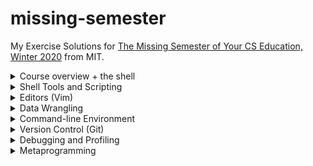# missing-semester
My Exercise Solutions for [The Missing Semester of Your CS Education, Winter 2020](https://missing.csail.mit.edu/2020/) from MIT.

<details>
<summary>Course overview + the shell</summary>

1. ``` sh
   $ echo $SHELL
   /bin/bash
   ```
2. ``` sh
   $ mkdir /tmp/missing
   ```
3. ``` sh
   $ man touch
   ```
4. ``` sh
   $ touch /tmp/missing/semester
   ```
5. ``` sh
   $ echo '#!/bin/sh' > /tmp/missing/semester
   $ echo 'curl --head --silent https://missing.csail.mit.edu' >> /tmp/missing/semester
   ```
6. ``` sh
   $ /tmp/missing/semester
   -bash: /tmp/missing/semester: Permission denied
   $ ls -l /tmp/missing/semester
   -rw-r--r--  1 kumatheworld  wheel  61 Jun 30 19:20 /tmp/missing/semester
   ```
7. This works because it only needs the read permission unlike the previous one that needs the execute permission.
   ``` sh
   $ sh /tmp/missing/semester
   HTTP/2 200
   server: GitHub.com
   content-type: text/html; charset=utf-8
   last-modified: Sat, 26 Jun 2021 10:14:39 GMT
   access-control-allow-origin: *
   etag: "60d6fe0f-1f31"
   expires: Sat, 26 Jun 2021 18:02:11 GMT
   cache-control: max-age=600
   x-proxy-cache: MISS
   x-github-request-id: E25A:3CCC:1CEDC6:1F2376:60D7694B
   accept-ranges: bytes
   date: Wed, 30 Jun 2021 10:29:43 GMT
   via: 1.1 varnish
   age: 385
   x-served-by: cache-hnd18744-HND
   x-cache: HIT
   x-cache-hits: 1
   x-timer: S1625048984.682678,VS0,VE1
   vary: Accept-Encoding
   x-fastly-request-id: af16a01b69ff7c7a566e819ede35ff74bfc59970
   content-length: 7985
   ```
8. ``` sh
   $ man chmod
   ```
9. The first line of `/tmp/missing/semester` right after the shebang `#!` tells the shell what program to run. In our case, that is `/bin/sh`.
   ``` sh
   $ chmod u+x /tmp/missing/semester
   $ /tmp/missing/semester
   (command output shown)
   ```
0. ``` sh
   $ /tmp/missing/semester | grep "last-modified" > ~/last-modified.txt
   ```
</details>

<details>
<summary>Shell Tools and Scripting</summary>

1. The following command lists the files under `$dir` in that way.
   ``` sh
   $ ls -alhtG "$dir"
   ```
2. ``` sh
   marco() {
      export MARCO=$(pwd)
   }

   polo() {
      cd "$MARCO"
   }
   ```
3. Assuming the given script is named `magic.sh`, the following script is what we want.
   ``` sh
   #!/usr/bin/env bash

   file=output.txt
   > $file
   while [ $? -eq 0 ]; do
      ./magic.sh >> $file 2>&1
   done

   cat $file
   n=$(wc -l < $file | sed 's/ //g' | xargs -I{} expr {} - 1)
   echo "It took $n runs to fail"
   ```
4. On MacOS, the following command creates `htmls.zip` that has all `.html` files under `$dir` or its subdirectories.
   ``` sh
   $ find "$dir" -name "*.html" -print0 | xargs -0 zip htmls.zip
   ```
5. On MacOS, the following command lists all files under `$dir` or its subdirectories by recency. To get the most recently changed file only, pipe it to `head -n1`.
   ``` sh
   $ find "$dir" -type f -print0 | xargs -0 ls -lt
   ```
</details>

<details>
<summary>Editors (Vim)</summary>

1. Done.
2. Done.
3. Done.
4. Done.
5. Ok I will try.
6. Skipped for now.
7. Skipped for now.
8. I followed the [macros](https://missing.csail.mit.edu/2020/editors/#macros) section and got [example-data.json](example-data.json). Note that you have to undo the changes made by the intermediate macros `e` and `p`.
</details>

<details>
<summary>Data Wrangling</summary>

1. Done.
2. Look at the following command.
   ``` sh
   $ grep -i "a.*a.*a" /usr/share/dict/words | rev | cut -c-2 | rev | sort | uniq -c
   ```
   The `grep` part finds the words that have 3 `a`'s in the case insensitive manner. Note that we do not check if each word ends with `'s` as no word in the file does. What the `rev | cut -c-2 | rev` part does is get the last 2 characters from each word. Finally, by `sort | uniq -c` we get a list of suffixes with multiplicity.

   By further piping the output to `sort | tail -1` we get the most common suffix `al`, which appears 1,039 times. We can use `wc -l` instead to get the number of suffixes, which is 156. Looking at the output of the command above, which is sorted alphabetically, we can easily find a suffix that does not show up. For example, `ab` as in `tab` is not listed there.
3. Running `sed s/REGEX/SUBSTITUTION/ input.txt > input.txt` will clear `input.txt` as the shell first tries to create a new file `input.txt` to get ready for the redirection. We can run `sed -i s/REGEX/SUBSTITUTION/ input.txt` to get around this.
4. I skip this as it turned out there was little information from the log.
   ``` sh
   $ log show | grep -e"=== system boot:" -e"Previous shutdown cause" | cut -d' ' -f-2
   2021-07-06 20:25:13.000000+0900
   2021-07-21 19:06:06.000000+0900
   2021-07-21 19:06:06.736536+0900
   ```
5. The following command almost does the job.
   ``` sh
   $ log show --process 0 | cut -c89- | sort | uniq -c | awk '$1 == 1' | tr -s ' ' | cut -c4-
   ```
   Note that we do not filter out old information from earlier than the past 3 reboots since we do not have it in the first place.

   This command has some more problems that I am not sure how to fix. Firstly, it might possibly filter out messages that show up multiple times in a reboot and do not in other reboots. Another serious problem is that the command output is too long to see in practice, being well over 100k lines. This is because it contains many lines that are basically the same but slightly different in number.
6. The following command downloads the table from the [first website](https://ucr.fbi.gov/crime-in-the-u.s/2016/crime-in-the-u.s.-2016/topic-pages/tables/table-1) and shows the statistics of the population column.
   ``` sh
   $ curl -s https://ucr.fbi.gov/crime-in-the-u.s/2016/crime-in-the-u.s.-2016/tables/table-1 | tr '\n' '\a' | grep -o '<table.*</table>' | tr '\a' '\n' | grep -A1 'headers="cell31 ' | grep "</td>" | sed 's/[^0-9]//g' | R --slave -e 'x <- scan(file="stdin", quiet=TRUE); summary(x)'
   Min.   1st Qu.    Median      Mean   3rd Qu.      Max.
   267783607 287309833 300509820 298634769 312159283 323127513
   ```
   To get the statistics of the n-th column in general, change `'headers="cell31 '` to `'headers="cell3{n} '` (removing the curly braces).
</details>

<details>
<summary>Command-line Environment</summary>

#### Job control
1. ``` sh
   $ sleep 10000
   ^Z
   [1]+  Stopped                 sleep 10000
   $ bg
   [1]+ sleep 10000 &
   $ pgrep -af "sleep 10000"
   12443
   $ pkill -af "sleep 10000"
   [1]+  Terminated: 15          sleep 10000
   ```
2. Using `wait`:
   ``` sh
   $ sleep 60 &
   [1] 12651
   $ wait %1; ls
   [1]+  Done                    sleep 60
   README.md         example-data.json
   ```
   Defining `pidwait`:
   ``` sh
   pidwait() {
      :
      while [ $? -eq 0 ]; do
         sleep 1
         kill -0 $1 2>/dev/null
      done
      ls
   }
   ```
   ``` sh
   $ sleep 10 &
   [1] 15304
   $ pidwait $(pgrep -af "sleep 10")
   [1]+  Done                    sleep 10
   README.md         example-data.json
   ```
#### Terminal multiplexer
1. Done.
#### Aliases
1. ``` sh
   alias dc=cd
   ```
2. Below is the command output. As you can see, nothing is really worth setting an alias for. Doing something like `alias gc="git commit"` might help but I am willing to type the full commands for those.
   ``` sh
   $ history | awk '{$1="";print substr($0,2)}' | sort | uniq -c | sort -n | tail -n 10
   1 07/27/21 22:00:42 tmjux
   1 07/27/21 22:00:43 tmux
   1 07/27/21 22:00:50 screen
   1 07/27/21 22:03:30 tmux
   1 07/27/21 22:06:41 tmux ls
   1 07/27/21 22:37:09 nano diary.md
   1 07/27/21 22:38:53 git commit -am "Add 2021-07-27"
   1 07/27/21 22:38:55 git push
   1 07/28/21 08:03:35 brew install --cask virtualbox
   1 07/28/21 19:43:04 history | awk '{$1="";print substr($0,2)}' | sort | uniq -c | sort -n | tail -n 10   ```
#### Dotfiles
1. Done.
2. Done.
3. Done.
4. Done.
5. Skipped for now. I will add things like `.bashrc` later.
6. See https://github.com/kumatheworld/dotfiles.
#### Remote Machines
1. Done.
2. Done.
3. Done.
4. Done.
5. I replaced the existing lines with the following.
   ``` sh
   PermitRootLogin no
   PasswordAuthentication no
   ```
6. Below are the commands I hit to make sure that mosh can properly recover from a disconnection of the network adapter of the server.

   VM:
   ``` sh
   $ mosh-server
   MOSH CONNECT 60003 q1L6MiTKHPtwZtFY4WnT7A

   mosh-server (mosh 1.3.2) [build mosh 1.3.2]
   Copyright 2012 Keith Winstein <mosh-devel@mit.edu>
   License GPLv3+: GNU GPL version 3 or later <http://gnu.org/licenses/gpl.html>.
   This is free software: you are free to change and redistribute it.
   There is NO WARRANTY, to the extent permitted by law.

   [mosh-server detached, pid = 14085]
   $ sudo ip link set enp0s3 down
   $ sudo ip link set enp0s3 up
   ```
   Local (ssh):
   ```sh
   $ ssh vm
   $ client_loop: send disconnect: Broken pipe
   ```
   Local (mosh):
   ```sh
   $ mosh vm
   ```
   The ssh/mosh connections were made after executing `mosh-server` on the VM. After `sudo ip link set enp0s3 down`, I waited for about a minute to see the `client_loop: send disconnect: Broken pipe` message from the ssh connection. The ssh connection was lost but the mosh connection was kept throughout the experiment.
7. ``` sh
   ssh -fN vm
   ```
</details>

<details>
<summary>Version Control (Git)</summary>

1. Yes, I have some experience with Git.
2. ```sh
   $ git clone https://github.com/missing-semester/missing-semester.git
   Cloning into 'missing-semester'...
   remote: Enumerating objects: 2020, done.
   remote: Counting objects: 100% (122/122), done.
   remote: Compressing objects: 100% (71/71), done.
   remote: Total 2020 (delta 59), reused 91 (delta 44), pack-reused 1898
   Receiving objects: 100% (2020/2020), 15.60 MiB | 5.97 MiB/s, done.
   Resolving deltas: 100% (1185/1185), done.
   ```
   1.
   ```sh
   $ git log --oneline --graph
   *   602282f (HEAD -> master, origin/master, origin/HEAD) Merge branch 'LemurP/master'
   |\
   | * 154aa87 Add link to Git alias section in exercise
   |/
   * 4dfc254 Bump dependencies
   * 8010724 Separate build and links status
   *   9c84071 Merge branch 'nullmight/fix-key-type'
   |\
   | * b63aa80 Fix key type in tutorial
   |/
   *   7623daf Merge branch 'FabienRoger/add-plural'
   |\
   | * c741a74 Add plural to parent variable
   |/
   * 7ec9677 Update broken links
   * e6ab30e Use Vimium description from the GitHub repo
   ...
   ```
   2.
   ```sh
   $ git log --pretty=format:%an -n1 README.md
   Anish Athalye
   ```
   3.
   ```sh
   $ git blame _config.yml | grep collections:
   a88b4eac (Anish Athalye 2020-01-17 15:26:30 -0500 18) collections:
   $ git log --format=%B -n1 a88b4eac
   Redo lectures as a collection

   ```
3. Working in this very repository, I tried adding `id_rsa` from `~/.ssh/`, commiting and removing it and ran the BFG Repo-Cleaner.
   ```sh
   $ cp ~/.ssh/id_rsa .
   $ git add id_rsa
   $ git commit -m "Add id_rsa"
   [main 6a8d643] Add id_rsa
    1 file changed, 30 insertions(+)
    create mode 100644 id_rsa
   $ bfg --delete-files id_rsa

   Using repo : /Users/kumatheworld/Documents/GitHub/missing-semester/.git

   Found 4 objects to protect
   Found 4 commit-pointing refs : HEAD, refs/heads/main, refs/remotes/origin/HEAD, refs/remotes/origin/main

   Protected commits
   -----------------

   These are your protected commits, and so their contents will NOT be altered:

   * commit 6a8d6434 (protected by 'HEAD') - contains 1 dirty file :
         - id_rsa (1.7 KB)

   WARNING: The dirty content above may be removed from other commits, but as
   the *protected* commits still use it, it will STILL exist in your repository.

   Details of protected dirty content have been recorded here :

   /Users/kumatheworld/Documents/GitHub/missing-semester.bfg-report/2021-08-07/17-43-22/protected-dirt/

   If you *really* want this content gone, make a manual commit that removes it,
   and then run the BFG on a fresh copy of your repo.


   Cleaning
   --------

   Found 71 commits
   Cleaning commits:       100% (71/71)
   Cleaning commits completed in 200 ms.

   BFG aborting: No refs to update - no dirty commits found??

   $ git rm id_rsa
   rm 'id_rsa'
   $ git commit -m "Remove id_rsa"
   [main edb26e2] Remove id_rsa
    1 file changed, 30 deletions(-)
    delete mode 100644 id_rsa
   $ bfg --delete-files id_rsa

   Using repo : /Users/kumatheworld/Documents/GitHub/missing-semester/.git

   Found 3 objects to protect
   Found 4 commit-pointing refs : HEAD, refs/heads/main, refs/remotes/origin/HEAD, refs/remotes/origin/main

   Protected commits
   -----------------

   These are your protected commits, and so their contents will NOT be altered:

   * commit edb26e25 (protected by 'HEAD')

   Cleaning
   --------

   Found 72 commits
   Cleaning commits:       100% (72/72)
   Cleaning commits completed in 181 ms.

   Updating 1 Ref
   --------------

         Ref               Before     After
         -------------------------------------
         refs/heads/main | edb26e25 | 41fdadda

   Updating references:    100% (1/1)
   ...Ref update completed in 51 ms.

   Commit Tree-Dirt History
   ------------------------

         Earliest                                              Latest
         |                                                          |
         ..........................................................Dm

         D = dirty commits (file tree fixed)
         m = modified commits (commit message or parents changed)
         . = clean commits (no changes to file tree)

                                 Before     After
         -------------------------------------------
         First modified commit | 6a8d6434 | 1829b96f
         Last dirty commit     | 6a8d6434 | 1829b96f

   Deleted files
   -------------

         Filename   Git id
         ----------------------------
         id_rsa   | df139b64 (1.7 KB)


   In total, 3 object ids were changed. Full details are logged here:

         /Users/kumatheworld/Documents/GitHub/missing-semester.bfg-report/2021-08-07/17-54-49

   BFG run is complete! When ready, run: git reflog expire --expire=now --all && git gc --prune=now --aggressive
   $ git reflog expire --expire=now --all && git gc --prune=now --aggressive
   Enumerating objects: 212, done.
   Counting objects: 100% (212/212), done.
   Delta compression using up to 4 threads
   Compressing objects: 100% (182/182), done.
   Writing objects: 100% (212/212), done.
   Total 212 (delta 70), reused 2 (delta 0), pack-reused 0
   ```
   However, when the dirty files show up only in the latest commit like in this example, you might rather want to do `git commit --amend` to delete the files before even they become part of the history.
4. Working in this repository again, we have the following.
   ```sh
   $ echo aaa >> README.md
   $ git stash
   Saved working directory and index state WIP on main: ac21a61 6.3 done
   $ git log --all --oneline -n3
   1f3ac11 (refs/stash) WIP on main: ac21a61 6.3 done
   e7d9dba index on main: ac21a61 6.3 done
   ac21a61 (HEAD -> main, origin/main, origin/HEAD) 6.3 done
   $ git stash pop
   On branch main
   Your branch is up to date with 'origin/main'.

   Changes not staged for commit:
   (use "git add <file>..." to update what will be committed)
   (use "git restore <file>..." to discard changes in working directory)
         modified:   README.md

   no changes added to commit (use "git add" and/or "git commit -a")
   Dropped refs/stash@{0} (1f3ac112937b30ce4615fa12fdfeb4b3e2e8cda2)
   ```
5. ```sh
   $ git config --global alias.graph "log --all --graph --decorate --oneline"
   ```
6. ```sh
   $ git config --global core.excludesfile ~/.gitignore_global
   $ echo .DS_Store > ~/.gitignore_global
   ```
7. See https://github.com/missing-semester/missing-semester/pull/161.
</details>

<details>
<summary>Debugging and Profiling</summary>

#### Debugging
1. ```sh
   $ log show --last 1d | grep sudo | wc
      565    8327   88040
   $ log show --last 1d | grep sudo | head
   2021-08-11 22:24:49.156736+0900 0x3f78f5   Activity    0x3a7820             90998  0    sudo: (libsystem_info.dylib) Performance impact - Resolve user group list (>17 groups)
   2021-08-11 22:24:49.156746+0900 0x3f78f5   Default     0x0                  90998  0    sudo: (libsystem_info.dylib) Too many groups requested (2147483647).  Can cause performance issues when network directories are involved
   2021-08-11 22:24:49.158042+0900 0x3f78f5   Activity    0x3a7821             90998  0    sudo: (libsystem_info.dylib) Performance impact - Resolve user group list (>17 groups)
   2021-08-11 22:24:49.158043+0900 0x3f78f5   Default     0x0                  90998  0    sudo: (libsystem_info.dylib) Too many groups requested (24).  Can cause performance issues when network directories are involved
   2021-08-11 22:24:49.162401+0900 0x3f78f5   Activity    0x3a7822             90998  0    sudo: (libsystem_info.dylib) Retrieve User by Name
   2021-08-11 22:24:49.174246+0900 0x3f78f8   Activity    0x3a7830             90999  0    sudo: (libsystem_info.dylib) Performance impact - Resolve user group list (>17 groups)
   2021-08-11 22:24:49.174256+0900 0x3f78f8   Default     0x0                  90999  0    sudo: (libsystem_info.dylib) Too many groups requested (2147483647).  Can cause performance issues when network directories are involved
   2021-08-11 22:24:49.174780+0900 0x3f78f8   Activity    0x3a7831             90999  0    sudo: (libsystem_info.dylib) Performance impact - Resolve user group list (>17 groups)
   2021-08-11 22:24:49.174780+0900 0x3f78f8   Default     0x0                  90999  0    sudo: (libsystem_info.dylib) Too many groups requested (24).  Can cause performance issues when network directories are involved
   2021-08-11 22:24:49.175425+0900 0x3f78f8   Activity    0x3a7832             90999  0    sudo: (libsystem_info.dylib) Retrieve User by Name
   ```
2. Done.
3. We call the given script `hq.sh`.

   `shellcheck` on `hq.sh`:
   ```sh
   $ shellcheck hq.sh

   In tmp.sh line 3:
   for f in $(ls *.m3u)
            ^---------^ SC2045: Iterating over ls output is fragile. Use globs.
               ^-- SC2035: Use ./*glob* or -- *glob* so names with dashes won't become options.


   In tmp.sh line 5:
   grep -qi hq.*mp3 $f \
            ^-----^ SC2062: Quote the grep pattern so the shell won't interpret it.
                     ^-- SC2086: Double quote to prevent globbing and word splitting.

   Did you mean:
   grep -qi hq.*mp3 "$f" \


   In tmp.sh line 6:
      && echo -e 'Playlist $f contains a HQ file in mp3 format'
               ^-- SC3037: In POSIX sh, echo flags are undefined.
                  ^-- SC2016: Expressions don't expand in single quotes, use double quotes for that.

   For more information:
   https://www.shellcheck.net/wiki/SC2045 -- Iterating over ls output is fragi...
   https://www.shellcheck.net/wiki/SC2062 -- Quote the grep pattern so the she...
   https://www.shellcheck.net/wiki/SC3037 -- In POSIX sh, echo flags are undef...
   ```
   Fixed script:
   ```sh
   #!/bin/sh
   ## Example: a typical script with several problems
   for f in *.m3u
   do
      grep -qi "hq.*mp3" "$f" \
      && echo "Playlist $f contains a HQ file in mp3 format"
   done
   ```
4. Skipped.
#### Profiling
1. Changing the code a bit to call one function rather than all the 3 functions, we get the following.

   `quicksort()`:
   ```sh
   $ python -m cProfile -s tottime sorts.py | head -15
            235363 function calls (203240 primitive calls) in 0.101 seconds

      Ordered by: internal time

      ncalls  tottime  percall  cumtime  percall filename:lineno(function)
    33096/1000    0.032    0.000    0.048    0.000 sorts.py:23(quicksort)
       25399    0.015    0.000    0.032    0.000 random.py:290(randrange)
       25399    0.013    0.000    0.018    0.000 random.py:237 (_randbelow_with_getrandbits)
       25399    0.008    0.000    0.040    0.000 random.py:334(randint)
       16048    0.007    0.000    0.007    0.000 sorts.py:28(<listcomp>)
       16048    0.007    0.000    0.007    0.000 sorts.py:27(<listcomp>)
        1000    0.006    0.000    0.044    0.000 sorts.py:6(<listcomp>)
       32117    0.003    0.000    0.003    0.000 {method 'getrandbits' of  '_random.Random' objects}
       33104    0.003    0.000    0.003    0.000 {built-in method  builtins.len}
       25399    0.002    0.000    0.002    0.000 {method 'bit_length' of  'int' objects}
   ```
   `insertionsort()`:
   ```sh
   $ python -m cProfile -s tottime sorts.py | head -15
            140843 function calls (140816 primitive calls) in 0.082 seconds

      Ordered by: internal time

      ncalls  tottime  percall  cumtime  percall filename:lineno(function)
        1000    0.031    0.000    0.031    0.000 sorts.py:11 (insertionsort)
       25736    0.015    0.000    0.032    0.000 random.py:290(randrange)
       25736    0.012    0.000    0.017    0.000 random.py:237 (_randbelow_with_getrandbits)
       25736    0.008    0.000    0.039    0.000 random.py:334(randint)
        1000    0.006    0.000    0.044    0.000 sorts.py:6(<listcomp>)
       32537    0.003    0.000    0.003    0.000 {method 'getrandbits' of  '_random.Random' objects}
       25736    0.002    0.000    0.002    0.000 {method 'bit_length' of  'int' objects}
           1    0.002    0.002    0.079    0.079 sorts.py:4(test_sorted)
           4    0.001    0.000    0.001    0.000 {built-in method _imp. create_dynamic}
        1000    0.001    0.000    0.001    0.000 {built-in method  builtins.sorted}
   ```
   Now we further change the code to use `line_profiler`.
   ```sh
   $ tail sorts.py
      return array

   if __name__ == '__main__':
      array = random.sample(range(2000), 1000)
      algorithm = quicksort

      lp = LineProfiler()
      lp_wrapper = lp(algorithm)
      lp_wrapper(array)
      lp.print_stats()
   ```
   `quicksort()`:
   ```sh
   $ ipython sorts.py
   Timer unit: 1e-06 s

   Total time: 0.007301 s
   File: /Users/kumatheworld/tmp/line_profiler/sorts.py
   Function: quicksort at line 24

   Line #      Hits         Time  Per Hit   % Time  Line Contents
   ==============================================================
      24                                           def quicksort(array):
      25      1331        783.0      0.6     10.7      if len(array) <= 1:
      26       666        304.0      0.5      4.2          return array
      27       665        367.0      0.6      5.0      pivot = array[0]
      28       665       2694.0      4.1     36.9      left = [i for i in array[1:] if i < pivot]
      29       665       2702.0      4.1     37.0      right = [i for i in array[1:] if i >= pivot]
      30       665        451.0      0.7      6.2      return quicksort(left) + [pivot] + quicksort(right)
   ```
   `insertionsort()`:
   ```sh
   $ ipython sorts.py
   Timer unit: 1e-06 s

   Total time: 0.317805 s
   File: /Users/kumatheworld/tmp/line_profiler/sorts.py
   Function: insertionsort at line 12

   Line #      Hits         Time  Per Hit   % Time  Line Contents
   ==============================================================
      12                                           def insertionsort(array):
      13
      14      1001        388.0      0.4      0.1      for i in range(len(array)):
      15      1000        435.0      0.4      0.1          j = i-1
      16      1000        374.0      0.4      0.1          v = array[i]
      17    236649     112488.0      0.5     35.4          while j >= 0 and v < array[j]:
      18    235649     112387.0      0.5     35.4              array[j+1] = array[j]
      19    235649      91303.0      0.4     28.7              j -= 1
      20      1000        429.0      0.4      0.1          array[j+1] = v
      21         1          1.0      1.0      0.0      return array
   ```
   Those results show that `quicksort()` was much faster than `insertionsort()` when the array was large.

   For memory profiling, as `quicksort()` is a recusrive function and `memory_profiler` is invoked every time the function is called, we create another function that externally calls `quicksort()`.
   ```sh
   $ tail sorts.py

   @profile
   def quicksort_(array):
      return quicksort(array)

   if __name__ == '__main__':
      array = random.sample(range(2000), 1000)
      algorithm = quicksort_

      algorithm(array)
   ```
   The profiling results are as follows.
   `quicksort()`:
   ```sh
   $ python -m memory_profiler sorts.py
   Filename: sorts.py

   Line #    Mem usage    Increment  Occurences   Line Contents
   ============================================================
      32     38.7 MiB     38.7 MiB           1   @profile
      33                                         def quicksort_(array):
      34     38.7 MiB      0.0 MiB           1       return quicksort(array)
   ```
   `insertionsort()`:
   ```sh
   $ python -m memory_profiler sorts.py
   Filename: sorts.py

   Line #    Mem usage    Increment  Occurences   Line Contents
   ============================================================
      12     38.8 MiB     38.8 MiB           1   @profile
      13                                         def insertionsort(array):
      14
      15     38.8 MiB      0.0 MiB        1001       for i in range(len(array)):
      16     38.8 MiB      0.0 MiB        1000           j = i-1
      17     38.8 MiB      0.0 MiB        1000           v = array[i]
      18     38.8 MiB      0.0 MiB      255584           while j >= 0 and v < array[j]:
      19     38.8 MiB      0.0 MiB      254584               array[j+1] = array[j]
      20     38.8 MiB      0.0 MiB      254584               j -= 1
      21     38.8 MiB      0.0 MiB        1000           array[j+1] = v
      22     38.8 MiB      0.0 MiB           1       return array


   ```
   Those results show no significant difference in memory consumption. Actually, the memory usage remains 38.7 or 38.8 MB even if we double or halve the size of the array, which means that the Mem usage number is dominated by some overhead that the array has nothing to do with. If we make the array so large (like 10^7) that the memory usage exceeds 38.8 MB, `insertionsort()` will take too long. Theoretically, however, `quicksort()` will use more space as it creates other arrays while all `insertionsort()` does is swapping some elements in the given array.

   The `perf` challenge is skipped as I do not have an environment for that.
2. Before uncommenting the commented lines:
   ```sh
   $ pycallgraph graphviz -- ./fib.py
   34
   ```
   Looking at the [generated graph](pycallgraph.png), we see that `fib0()` was called 21 times.

   After uncommenting them:
   ```sh
   $ pycallgraph graphviz -- ./fib.py
   34
   ```
   Looking at the [newly generated graph](pycallgraph_uncommented.png), we see that each `fibN()` was called just once.
3. ```sh
   $ python -m http.server 4444
   Serving HTTP on :: port 4444 (http://[::]:4444/) ...
   ```
   ```sh
   $ lsof | grep LISTEN
   rapportd    443 kumatheworld    5u     IPv4 0xca46f179b94679c3        0t0                 TCP *:59470 (LISTEN)
   rapportd    443 kumatheworld    6u     IPv6 0xca46f179c8b0cefb        0t0                 TCP *:59470 (LISTEN)
   LINE       1313 kumatheworld    9u     IPv4 0xca46f179c8990e13        0t0                 TCP localhost:10400 (LISTEN)
   Dropbox    2267 kumatheworld   81u     IPv6 0xca46f179c8b0c23b        0t0                 TCP *:17500 (LISTEN)
   Dropbox    2267 kumatheworld   82u     IPv4 0xca46f179c89940db        0t0                 TCP *:17500 (LISTEN)
   Dropbox    2267 kumatheworld  116u     IPv4 0xca46f179b9466f9b        0t0                 TCP localhost:17600 (LISTEN)
   Dropbox    2267 kumatheworld  121u     IPv4 0xca46f179c8c3983b        0t0                 TCP localhost:17603 (LISTEN)
   Python    20565 kumatheworld    4u     IPv6 0xca46f179ccd0023b        0t0                 TCP *:krb524 (LISTEN)
   $ kill 20565
   ```
4. ```sh
   $ stress -c 3
   stress: info: [29529] dispatching hogs: 3 cpu, 0 io, 0 vm, 0 hdd
   ```
   While this command was being executed, `htop` showed that The occupancy of 3 CPUs were constantly over 80%. The rest of the exercise are skipped due to an environmental problem.
5. ```sh
   $ sudo tshark -Y http
   Capturing on 'Wi-Fi: en0'
   ```
   While doing this, I executed `curl ipinfo.io` on a separate terminal.
   ```sh
   $ curl ipinfo.io
   {
   "ip": "118.240.150.114",
   "hostname": "fp76f09672.tkyc411.ap.nuro.jp",
   "city": "Tokyo",
   "region": "Tokyo",
   "country": "JP",
   "loc": "35.6895,139.6917",
   "org": "AS2527 Sony Network Communications Inc.",
   "postal": "151-0052",
   "timezone": "Asia/Tokyo",
   "readme": "https://ipinfo.io/missingauth"
   }
   ```
   As the request was sent, I got the following from the terminal that `tshark` was being executed on.
   ```sh
   93   5.301986  192.168.1.8 → 34.117.59.81 HTTP 139 GET / HTTP/1.1
   97   5.437739 34.117.59.81 → 192.168.1.8  HTTP/JSON 748 HTTP/1.1 200 OK , JavaScript Object Notation (application/json)
   ```
</details>

<details>
<summary>Metaprogramming</summary>

1. I added the following lines in `Makefile`.
   ```Makefile

   .PHONY: clean
   clean:
         rm *aux *pdf *png *log
   ```
   If you are in a `.git` repository and set `.gitignore` properly, you can replace the last line by the following.
   ```sh
   git clean -xf
   ```
2. I do use comparison requirements a lot in `requirements.txt` of my personal Python projects as it is very straightforward. Wildcard and multiple requirements are also straightforward and will be useful as well. However, I do not really come up with cases where caret and tilde requirements make a lot of sense.
3. I added a file named `pre-commit` in `.git/hooks/`, in which the following line is written.
   ```sh
   make paper.pdf
   ```
   When I made a non-compilable change add tried commit it, the commit was not successful as expected.
   ```sh
   $ git log --oneline
   e07a25b (HEAD -> master) Initial commit
   $ git status --short
   $ echo a >> plot.py
   $ git commit -am "Add garbage"
   ./plot.py -i data.dat -o plot-data.png
      File "./plot.py", line 14
         plt.savefig(args.o)a
                            ^
   SyntaxError: invalid syntax
   make: *** [plot-data.png] Error 1
   $ git log --oneline
   e07a25b (HEAD -> master) Initial commit
   ```
   On the other hand, when I made a compilable change and tried to commit it, the commit was successful.
   ```sh
   $ echo "6 6" >> data.dat
   $ git commit -am "Add data"
   ./plot.py -i data.dat -o plot-data.png
   pdflatex paper.tex
   This is pdfTeX, Version 3.141592653-2.6-1.40.22 (TeX Live 2021) (preloaded format=pdflatex)
   restricted \write18 enabled.
   entering extended mode
   (./paper.tex
   LaTeX2e <2020-10-01> patch level 4
   L3 programming layer <2021-02-18>
   (/usr/local/texlive/2021/texmf-dist/tex/latex/base/article.cls
   Document Class: article 2020/04/10 v1.4m Standard LaTeX document class
   (/usr/local/texlive/2021/texmf-dist/tex/latex/base/size10.clo))
   (/usr/local/texlive/2021/texmf-dist/tex/latex/graphics/graphicx.sty
   (/usr/local/texlive/2021/texmf-dist/tex/latex/graphics/keyval.sty)
   (/usr/local/texlive/2021/texmf-dist/tex/latex/graphics/graphics.sty
   (/usr/local/texlive/2021/texmf-dist/tex/latex/graphics/trig.sty)
   (/usr/local/texlive/2021/texmf-dist/tex/latex/graphics-cfg/graphics.cfg)
   (/usr/local/texlive/2021/texmf-dist/tex/latex/graphics-def/pdftex.def)))
   (/usr/local/texlive/2021/texmf-dist/tex/latex/l3backend/l3backend-pdftex.def)
   No file paper.aux.
   (/usr/local/texlive/2021/texmf-dist/tex/context/base/mkii/supp-pdf.mkii
   [Loading MPS to PDF converter (version 2006.09.02).]
   ) (/usr/local/texlive/2021/texmf-dist/tex/latex/epstopdf-pkg/epstopdf-base.sty
   (/usr/local/texlive/2021/texmf-dist/tex/latex/latexconfig/epstopdf-sys.cfg))
   Overfull \hbox (45.79955pt too wide) in paragraph at lines 4--5
   [][]
   [1{/usr/local/texlive/2021/texmf-var/fonts/map/pdftex/updmap/pdftex.map} <./plo
   t-data.png>] (./paper.aux) )
   (see the transcript file for additional information)</usr/local/texlive/2021/te
   xmf-dist/fonts/type1/public/amsfonts/cm/cmr10.pfb>
   Output written on paper.pdf (1 page, 24064 bytes).
   Transcript written on paper.log.
   [master f33fcf5] Add data
   1 file changed, 1 insertion(+), 1 deletion(-)
   $ git log --oneline
   f33fcf5 (HEAD -> master) Add data
   e07a25b Initial commit
   ```
4. I have my own GitHub page [here](https://kumatheworld.github.io/) but would not like to add a GitHub Action to run `shellcheck` as the website is nothing to do with shellscripts so far. However, on another [respository](https://github.com/kumatheworld/textbook-solutions), I have set a GitHub Action that generates PDF files from LaTeX sources and is triggered by pushing a tagged commit.
5. See [.github/](.github/), https://github.com/kumatheworld/missing-semester/pull/1 and https://github.com/kumatheworld/missing-semester/actions.
</details>
